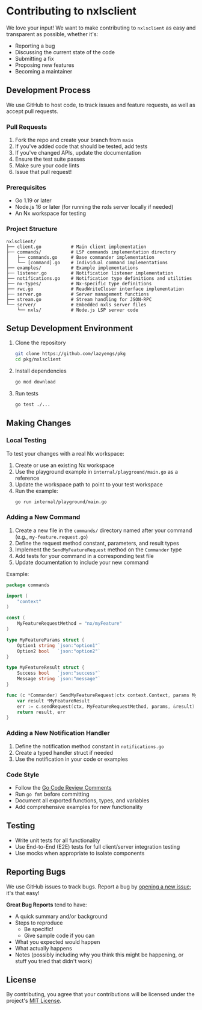 # Contributing to nxlsclient

We love your input! We want to make contributing to `nxlsclient` as easy and transparent as possible, whether it's:

- Reporting a bug
- Discussing the current state of the code
- Submitting a fix
- Proposing new features
- Becoming a maintainer

## Development Process

We use GitHub to host code, to track issues and feature requests, as well as accept pull requests.

### Pull Requests

1. Fork the repo and create your branch from `main`
2. If you've added code that should be tested, add tests
3. If you've changed APIs, update the documentation
4. Ensure the test suite passes
5. Make sure your code lints
6. Issue that pull request!

### Prerequisites

- Go 1.19 or later
- Node.js 16 or later (for running the nxls server locally if needed)
- An Nx workspace for testing

### Project Structure

```
nxlsclient/
├── client.go           # Main client implementation
├── commands/           # LSP commands implementation directory
│   ├── commands.go     # Base commander implementation
│   └── [command].go    # Individual command implementations
├── examples/           # Example implementations
├── listener.go         # Notification listener implementation
├── notifications.go    # Notification type definitions and utilities
├── nx-types/           # Nx-specific type definitions
├── rwc.go              # ReadWriteCloser interface implementation
├── server.go           # Server management functions
├── stream.go           # Stream handling for JSON-RPC
└── server/             # Embedded nxls server files
    └── nxls/           # Node.js LSP server code
```

## Setup Development Environment

1. Clone the repository
   ```bash
   git clone https://github.com/lazyengs/pkg
   cd pkg/nxlsclient
   ```

2. Install dependencies
   ```bash
   go mod download
   ```

3. Run tests
   ```bash
   go test ./...
   ```

## Making Changes

### Local Testing

To test your changes with a real Nx workspace:

1. Create or use an existing Nx workspace
2. Use the playground example in `internal/playground/main.go` as a reference
3. Update the workspace path to point to your test workspace
4. Run the example:
   ```bash
   go run internal/playground/main.go
   ```

### Adding a New Command

1. Create a new file in the `commands/` directory named after your command (e.g., `my-feature.request.go`)
2. Define the request method constant, parameters, and result types
3. Implement the `SendMyFeatureRequest` method on the `Commander` type
4. Add tests for your command in a corresponding test file
5. Update documentation to include your new command

Example:

```go
package commands

import (
    "context"
)

const (
    MyFeatureRequestMethod = "nx/myFeature"
)

type MyFeatureParams struct {
    Option1 string `json:"option1"`
    Option2 bool   `json:"option2"`
}

type MyFeatureResult struct {
    Success bool   `json:"success"`
    Message string `json:"message"`
}

func (c *Commander) SendMyFeatureRequest(ctx context.Context, params MyFeatureParams) (*MyFeatureResult, error) {
    var result *MyFeatureResult
    err := c.sendRequest(ctx, MyFeatureRequestMethod, params, &result)
    return result, err
}
```

### Adding a New Notification Handler

1. Define the notification method constant in `notifications.go`
2. Create a typed handler struct if needed
3. Use the notification in your code or examples

### Code Style

- Follow the [Go Code Review Comments](https://github.com/golang/go/wiki/CodeReviewComments)
- Run `go fmt` before committing
- Document all exported functions, types, and variables
- Add comprehensive examples for new functionality

## Testing

- Write unit tests for all functionality
- Use End-to-End (E2E) tests for full client/server integration testing
- Use mocks when appropriate to isolate components

## Reporting Bugs

We use GitHub issues to track bugs. Report a bug by [opening a new issue](https://github.com/lazyengs/pkg/issues/new); it's that easy!

**Great Bug Reports** tend to have:

- A quick summary and/or background
- Steps to reproduce
  - Be specific!
  - Give sample code if you can
- What you expected would happen
- What actually happens
- Notes (possibly including why you think this might be happening, or stuff you tried that didn't work)

## License

By contributing, you agree that your contributions will be licensed under the project's [MIT License](LICENSE).